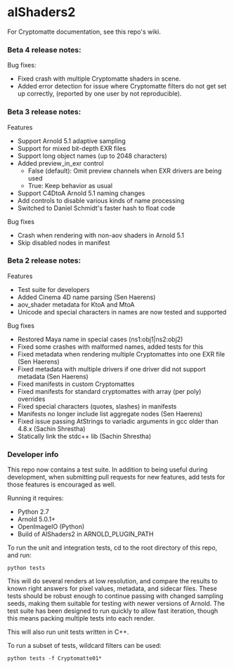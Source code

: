 # alShaders2

For Cryptomatte documentation, see this repo's wiki. 

### Beta 4 release notes: 

Bug fixes:
* Fixed crash with multiple Cryptomatte shaders in scene. 
* Added error detection for issue where Cryptomatte filters do not get set up correctly, (reported by one user by not reproducible). 

### Beta 3 release notes:

Features
* Support Arnold 5.1 adaptive sampling
* Support for mixed bit-depth EXR files
* Support long object names (up to 2048 characters)
* Added preview_in_exr control
  * False (default): Omit preview channels when EXR drivers are being used
  * True: Keep behavior as usual
* Support C4DtoA Arnold 5.1 naming changes
* Add controls to disable various kinds of name processing
* Switched to Daniel Schmidt's faster hash to float code

Bug fixes
* Crash when rendering with non-aov shaders in Arnold 5.1
* Skip disabled nodes in manifest

### Beta 2 release notes:

Features
* Test suite for developers
* Added Cinema 4D name parsing (Sen Haerens)
* aov_shader metadata for KtoA and MtoA
* Unicode and special characters in names are now tested and supported

Bug fixes
* Restored Maya name in special cases (ns1:obj1|ns2:obj2)
* Fixed some crashes with malformed names, added tests for this
* Fixed metadata when rendering multiple Cryptomattes into one EXR file (Sen Haerens)
* Fixed metadata with multiple drivers if one driver did not support metadata (Sen Haerens)
* Fixed manifests in custom Cryptomattes
* Fixed manifests for standard cryptomattes with array (per poly) overrides 
* Fixed special characters (quotes, slashes) in manifests
* Manifests no longer include list aggregate nodes (Sen Haerens)
* Fixed issue passing AtStrings to variadic arguments in gcc older than 4.8.x (Sachin Shrestha)
* Statically link the stdc++ lib (Sachin Shrestha)

### Developer info

This repo now contains a test suite. In addition to being useful during development, when submitting pull requests for new features, add tests for those features is encouraged as well. 

Running it requires:

* Python 2.7
* Arnold 5.0.1+
* OpenImageIO (Python) 
* Build of AlShaders2 in ARNOLD_PLUGIN_PATH

To run the unit and integration tests, cd to the root directory of this repo, and run: 

```
python tests
```

This will do several renders at low resolution, and compare the results to known right answers for
pixel values, metadata, and sidecar files. These tests should be robust enough to continue passing 
with changed sampling seeds, making them suitable for testing with newer versions of Arnold. The 
test suite has been designed to run quickly to allow fast iteration, though this means packing 
multiple tests into each render. 

This will also run unit tests written in C++. 

To run a subset of tests, wildcard filters can be used:

```
python tests -f Cryptomatte01*
```
